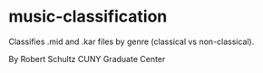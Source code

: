 # music-classification

Classifies .mid and .kar files by genre (classical vs non-classical).

By Robert Schultz
CUNY Graduate Center
